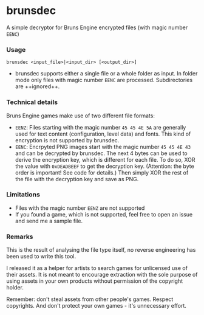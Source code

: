# brunsdec
A simple decryptor for Bruns Engine encrypted files (with magic number `EENC`)

### Usage
`brunsdec <input_file>|<input_dir> [<output_dir>]`

- brunsdec supports either a single file or a whole folder as input. In folder mode only files with magic number `EENC` are processed. Subdirectories are ++ignored++.

### Technical details
Bruns Engine games make use of two different file formats:

-  `EENZ`: Files starting with the magic number `45 45 4E 5A` are generally used for text content (configuration, level data) and fonts. This kind of encryption is not supported by brunsdec.
- `EENC`: Encrpyted PNG images start with the magic number `45 45 4E 43` and can be decrypted by brunsdec. The next 4 bytes can be used to derive the encryption key, which is different for each file. To do so, XOR the value with `0xDEADBEEF` to get the decryption key. (Attention: the byte order is important! See code for details.) Then simply XOR the rest of the file with the decryption key and save as PNG.

### Limitations
- Files with the magic number `EENZ` are not supported
- If you found a game, which is not supported, feel free to open an issue and send me a sample file.

### Remarks
This is the result of analysing the file type itself, no reverse engineering has been used to write this tool.

I released it as a helper for artists to search games for unlicensed use of their assets. It is not meant to encourage extraction with the sole purpose of using assets in your own products without permission of the copyright holder.

Remember: don't steal assets from other people's games. Respect copyrights. And don't protect your own games - it's unnecessary effort.
